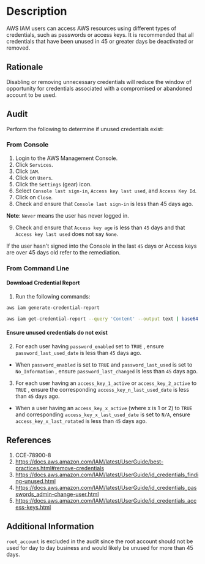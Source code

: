 # Description

AWS IAM users can access AWS resources using different types of credentials, such as passwords or access keys. It is recommended that all credentials that have been unused in 45 or greater days be deactivated or removed.

## Rationale

Disabling or removing unnecessary credentials will reduce the window of opportunity for credentials associated with a compromised or abandoned account to be used.

## Audit

Perform the following to determine if unused credentials exist:

### From Console

1. Login to the AWS Management Console.
2. Click `Services`.
3. Click `IAM`.
4. Click on `Users`.
5. Click the `Settings` (gear) icon.
6. Select `Console last sign-in`, `Access key last used`, and `Access Key Id`.
7. Click on `Close`.
8. Check and ensure that `Console last sign-in` is less than 45 days ago.

**Note**: `Never` means the user has never logged in.

9. Check and ensure that `Access key age` is less than `45` days and that `Access key last used` does not say `None`.

If the user hasn't signed into the Console in the last `45` days or Access keys are over 45 days old refer to the remediation.

### From Command Line

#### Download Credential Report

1. Run the following commands:

```sh
aws iam generate-credential-report
```

```sh
aws iam get-credential-report --query 'Content' --output text | base64 -d | cut -d, -f1,4,5,6,9,10,11,14,15,16 | grep -v '^<root_account>'
```

#### Ensure unused credentials do not exist

2. For each user having `password_enabled` set to `TRUE` , ensure `password_last_used_date` is less than `45` days ago.

- When `password_enabled` is set to `TRUE` and `password_last_used` is set to `No_Information` , ensure `password_last_changed` is less than `45` days ago.

3. For each user having an `access_key_1_active` or `access_key_2_active` to `TRUE` , ensure the corresponding `access_key_n_last_used_date` is less than `45` days ago.

- When a user having an `access_key_x_active` (where x is 1 or 2) to `TRUE` and corresponding `access_key_x_last_used_date` is set to `N/A`, ensure `access_key_x_last_rotated` is less than `45` days ago.

## References

1. CCE-78900-8
2. <https://docs.aws.amazon.com/IAM/latest/UserGuide/best-practices.html#remove-credentials>
3. <https://docs.aws.amazon.com/IAM/latest/UserGuide/id_credentials_finding-unused.html>
4. <https://docs.aws.amazon.com/IAM/latest/UserGuide/id_credentials_passwords_admin-change-user.html>
5. <https://docs.aws.amazon.com/IAM/latest/UserGuide/id_credentials_access-keys.html>

## Additional Information

`root_account` is excluded in the audit since the root account should not be used for day to day business and would likely be unused for more than 45 days.
